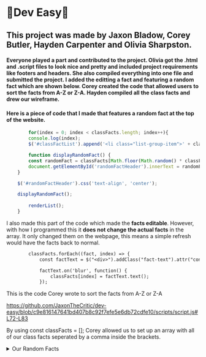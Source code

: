 # 🦭Dev Easy🦭
## This project was made by Jaxon Bladow, Corey Butler, Hayden Carpenter and  Olivia Sharpston.

#### Everyone played a part and contributed to the project. Olivia got the .html and .script files to look nice and pretty and included project requirements like footers and headers. She also compiled everything into one file and submitted the project. I added the editting a fact and featuring a random fact which are shown below. Corey created the code that allowed users to sort the facts from A-Z or Z-A. Hayden compiled all the class facts and drew our wireframe.



#### Here is a piece of code that I made that features a random fact at the top of the website.

``` javascript
        for(index = 0; index < classFacts.length; index++){
        console.log(index);
        $('#classFactList').append('<li class="list-group-item">' + classFacts[index] + '</li>');

        function displayRandomFact() {
        const randomFact = classFacts[Math.floor(Math.random() * classFacts.length)];
        document.getElementById('randomFactHeader').innerText = randomFact;
    }

    $('#randomFactHeader').css('text-align', 'center');

    displayRandomFact();
        
        renderList();
    }
```

I also made this part of the code which made the **facts editable**. However, with how I programmed this it **does not change the actual facts** in the array. It only changed them on the webpage, this means a simple refresh would have the facts back to normal.
``` diff
        classFacts.forEach((fact, index) => {
            const factText = $("<div>").addClass("fact-text").attr("contenteditable", true).text(fact);

            factText.on('blur', function() {
                classFacts[index] = factText.text();
            });
```

This is the code Corey wrote to sort the facts from A-Z or Z-A 

https://github.com/JaxonTheCritic/dev-easy/blob/c9e816147641bd407b8c92f7efe5e6db72cdfe10/scripts/script.js#L72-L83

By using const classFacts = []; Corey allowed us to set up an array with all of our class facts seperated by a comma inside the brackets.




<details><summary>Our Random Facts</summary>
        
* I broke my finger
* Corey said he was not famous
* Hayden likes to swim
* Olivia knows her alphabet backwards


</details>
